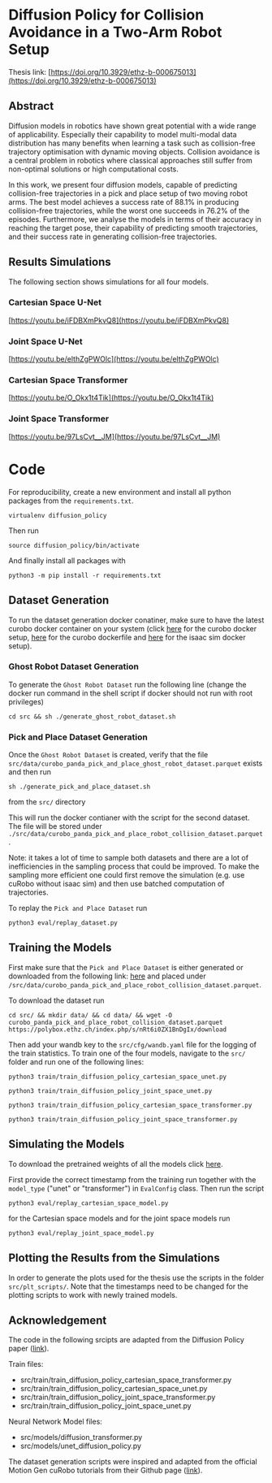# Diffusion Policy for Collision Avoidance in a Two-Arm Robot Setup

Thesis link: [https://doi.org/10.3929/ethz-b-000675013](https://doi.org/10.3929/ethz-b-000675013)

## Abstract
Diffusion models in robotics have shown great potential with a wide range of applicability. Especially their capability to model multi-modal data distribution has many benefits when learning a task such as collision-free trajectory optimisation with dynamic moving objects. Collision avoidance is a central problem in robotics where classical approaches still suffer from non-optimal solutions or high computational costs. 

In this work, we present four diffusion models, capable of predicting collision-free trajectories in a pick and place setup of two moving robot arms. The best model achieves a success rate of 88.1% in producing collision-free trajectories, while the worst one succeeds in 76.2% of the episodes. Furthermore, we analyse the models in terms of their accuracy in reaching the target pose, their capability of predicting smooth trajectories, and their success rate in generating collision-free trajectories.

## Results Simulations

The following section shows simulations for all four models.

### Cartesian Space U-Net
[https://youtu.be/iFDBXmPkvQ8](https://youtu.be/iFDBXmPkvQ8)

### Joint Space U-Net
[https://youtu.be/elthZgPWOlc](https://youtu.be/elthZgPWOlc)

### Cartesian Space Transformer
[https://youtu.be/O_Okx1t4Tik](https://youtu.be/O_Okx1t4Tik)

### Joint Space Transformer
[https://youtu.be/97LsCvt__JM](https://youtu.be/97LsCvt__JM)


# Code

For reproducibility, create a new environment and install all python packages from the `requirements.txt`. 

```
virtualenv diffusion_policy
```

Then run

```
source diffusion_policy/bin/activate
```

And finally install all packages with

```
python3 -m pip install -r requirements.txt
```


## Dataset Generation

To run the dataset generation docker conatiner, make sure to have the latest curobo docker container on your system (click [here](https://curobo.org/get_started/5_docker_development.html) for the curobo docker setup, [here](https://github.com/NVlabs/curobo/blob/main/docker/x86.dockerfile) for the curobo dockerfile and [here](https://docs.omniverse.nvidia.com/isaacsim/latest/installation/install_container.html) for the isaac sim docker setup).


### Ghost Robot Dataset Generation
To generate the `Ghost Robot Dataset` run the following line (change the docker run command in the shell script if docker should not run with root privileges)


```
cd src && sh ./generate_ghost_robot_dataset.sh
```

### Pick and Place Dataset Generation

Once the `Ghost Robot Dataset` is created, verify that the file `src/data/curobo_panda_pick_and_place_ghost_robot_dataset.parquet` exists and then run

```
sh ./generate_pick_and_place_dataset.sh
```

from the `src/` directory

This will run the docker contianer with the script for the second dataset. The file will be stored under `./src/data/curobo_panda_pick_and_place_robot_collision_dataset.parquet`.

Note: it takes a lot of time to sample both datasets and there are a lot of inefficiencies in the sampling process that could be improved. To make the sampling more efficient one could first remove the simulation (e.g. use cuRobo without isaac sim) and then use batched computation of trajectories. 


To replay the `Pick and Place Dataset` run 

```
python3 eval/replay_dataset.py
```

## Training the Models

First make sure that the `Pick and Place Dataset` is either generated or downloaded from the following link: [here](https://polybox.ethz.ch/index.php/s/nRt6i0ZX1BnDgIx/download) and placed under `/src/data/curobo_panda_pick_and_place_robot_collision_dataset.parquet`.

To download the dataset run

```
cd src/ && mkdir data/ && cd data/ && wget -O curobo_panda_pick_and_place_robot_collision_dataset.parquet https://polybox.ethz.ch/index.php/s/nRt6i0ZX1BnDgIx/download
```

Then add your wandb key to the `src/cfg/wandb.yaml` file for the logging of the train statistics.
To train one of the four models, navigate to the `src/` folder and run one of the following lines:

```
python3 train/train_diffusion_policy_cartesian_space_unet.py
```

```
python3 train/train_diffusion_policy_joint_space_unet.py
```

```
python3 train/train_diffusion_policy_cartesian_space_transformer.py
```

```
python3 train/train_diffusion_policy_joint_space_transformer.py
```

## Simulating the Models

To download the pretrained weights of all the models click [here](https://polybox.ethz.ch/index.php/s/FkFascQtfakkaHI).


First provide the correct timestamp from the training run together with the `model_type` ("unet" or "transformer") in `EvalConfig` class. Then run the script

```
python3 eval/replay_cartesian_space_model.py
```

for the Cartesian space models and for the joint space models run 

```
python3 eval/replay_joint_space_model.py
```

## Plotting the Results from the Simulations

In order to generate the plots used for the thesis use the scripts in the folder `src/plt_scripts/`. Note that the timestamps need to be changed for the plotting scripts to work with newly trained models.

## Acknowledgement

The code in the following srcipts are adapted from the Diffusion Policy paper ([link](https://github.com/real-stanford/diffusion_policy?tab=readme-ov-file)). 

Train files:
- src/train/train_diffusion_policy_cartesian_space_transformer.py
- src/train/train_diffusion_policy_cartesian_space_unet.py
- src/train/train_diffusion_policy_joint_space_transformer.py
- src/train/train_diffusion_policy_joint_space_unet.py

Neural Network Model files:
- src/models/diffusion_transformer.py
- src/models/unet_diffusion_policy.py

The dataset generation scripts were inspired and adapted from the official Motion Gen cuRobo tutorials from their Github page ([link](https://github.com/NVlabs/curobo/blob/main/examples/isaac_sim/motion_gen_reacher.py)). 